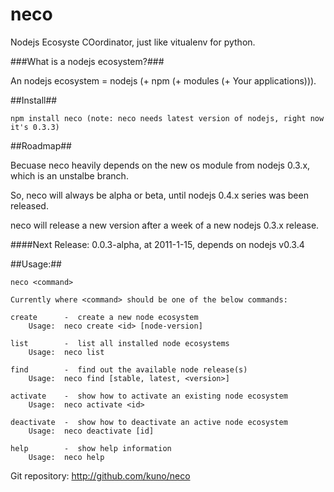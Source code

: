 neco
====

Nodejs Ecosyste COordinator, just like vitualenv for python.

###What is a nodejs ecosystem?###

An nodejs ecosystem = nodejs (+ npm (+ modules (+ Your applications))).



##Install##

    npm install neco (note: neco needs latest version of nodejs, right now it's 0.3.3)



##Roadmap##

Becuase neco heavily depends on the new os module from nodejs 0.3.x, which is an unstalbe branch.

So, neco will always be alpha or beta, until nodejs 0.4.x series was been released.

neco will release a new version after a  week of a new nodejs 0.3.x release.

####Next Release: 0.0.3-alpha, at 2011-1-15, depends on nodejs v0.3.4 


##Usage:##

    neco <command>

    Currently where <command> should be one of the below commands:

    create      -  create a new node ecosystem
        Usage:  neco create <id> [node-version]

    list        -  list all installed node ecosystems
        Usage:  neco list

    find        -  find out the available node release(s)
        Usage:  neco find [stable, latest, <version>]

    activate    -  show how to activate an existing node ecosystem
        Usage:  neco activate <id>

    deactivate  -  show how to deactivate an active node ecosystem
        Usage:  neco deactivate [id]

    help        -  show help information
        Usage:  neco help

Git repository: http://github.com/kuno/neco
